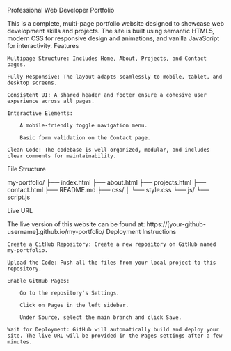 Professional Web Developer Portfolio

This is a complete, multi-page portfolio website designed to showcase web development skills and projects. The site is built using semantic HTML5, modern CSS for responsive design and animations, and vanilla JavaScript for interactivity.
Features

    Multipage Structure: Includes Home, About, Projects, and Contact pages.

    Fully Responsive: The layout adapts seamlessly to mobile, tablet, and desktop screens.

    Consistent UI: A shared header and footer ensure a cohesive user experience across all pages.

    Interactive Elements:

        A mobile-friendly toggle navigation menu.

        Basic form validation on the Contact page.

    Clean Code: The codebase is well-organized, modular, and includes clear comments for maintainability.

File Structure

my-portfolio/
├── index.html
├── about.html
├── projects.html
├── contact.html
├── README.md
├── css/
│   └── style.css
└── js/
    └── script.js

Live URL

The live version of this website can be found at: https://[your-github-username].github.io/my-portfolio/
Deployment Instructions

    Create a GitHub Repository: Create a new repository on GitHub named my-portfolio.

    Upload the Code: Push all the files from your local project to this repository.

    Enable GitHub Pages:

        Go to the repository's Settings.

        Click on Pages in the left sidebar.

        Under Source, select the main branch and click Save.

    Wait for Deployment: GitHub will automatically build and deploy your site. The live URL will be provided in the Pages settings after a few minutes.